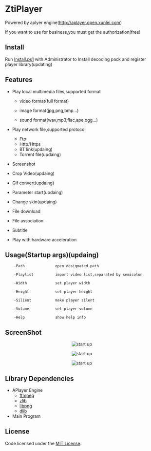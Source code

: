 # ZtiPlayer

Powered by aplyer engine(http://aplayer.open.xunlei.com)

If you want to use for business,you must get the authorization(free)

## Install
Run [Install.ps1](Install.ps1) with Administrator to Install decoding pack and register player library(updating)

## Features
* Play local multimedia files,supported format 

  * video format(full format)
  
  * image format(jpg,png,bmp...)
  
  * sound format(wav,mp3,flac,ape,ogg...)
* Play network file,supported protocol
  * Ftp
  * Http/Https
  * BT link(updaing)
  * Torrent file(updaing)
* Screenshot
* Crop Video(updaing)
* Gif convert(updaing)
* Parameter start(updaing)
* Change skin(updaing)
* File download
* File association
* Subtitle
* Play with hardware acceleration
## Usage(Startup args)(updaing)
        -Path              open designated path
        
        -Playlist          import video list,separated by semicolon 
        
        -Width             set player width
        
        -Height            set player height
        
        -Silient           make player silent
        
        -Volume            set player volume
        
        -Help              show help info

## ScreenShot
<p align="center">
        <img src="https://github.com/zhaotianff/ZtiPlayer/blob/master/ScreenShots/1.jpg" align="center" alt="start up"/>
</p>
<p align="center">
        <img src="https://github.com/zhaotianff/ZtiPlayer/blob/master/ScreenShots/2.jpg" align="center" alt="start up"/>
</p>
<p align="center">
        <img src="https://github.com/zhaotianff/ZtiPlayer/blob/master/ScreenShots/3.jpg" align="center" alt="start up"/>
</p>

## Library Dependencies
* APlayer Engine
  * [ffmpeg](http://ffmpeg.org/)
  * [zlib](http://www.zlib.net/)
  * [libpng](http://www.libpng.org/)
  * [dlib](http://dlib.net/)
* Main Program

## License

Code licensed under the [MIT License](LICENSE).
